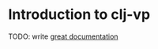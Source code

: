 # Introduction to clj-vp

TODO: write [great documentation](http://jacobian.org/writing/great-documentation/what-to-write/)
